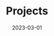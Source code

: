 ---
title: "Projects"
date: 2023-03-01
draft: false
summary: "Discover what I do in my spare time"
---